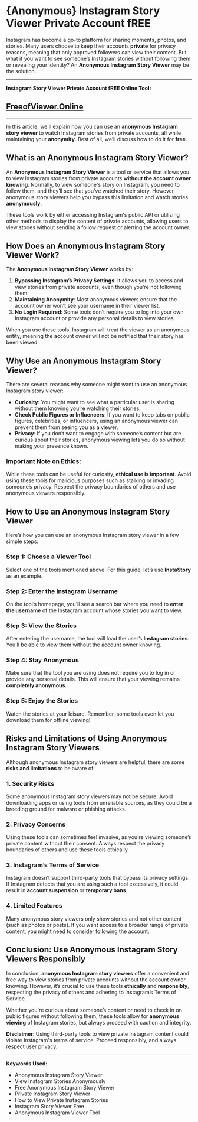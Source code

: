 # {Anonymous} Instagram Story Viewer Private Account fREE
Instagram has become a go-to platform for sharing moments, photos, and stories. Many users choose to keep their accounts **private** for privacy reasons, meaning that only approved followers can view their content. But what if you want to see someone’s Instagram stories without following them or revealing your identity? An **Anonymous Instagram Story Viewer** may be the solution.

---
**Instagram Story Viewer Private Account fREE Online Tool:**
## [FreeofViewer.Online](https://freeofviewer.online/)
---

In this article, we'll explain how you can use an **anonymous Instagram story viewer** to watch Instagram stories from private accounts, all while maintaining your **anonymity**. Best of all, we’ll discuss how to do it for **free**.

## **What is an Anonymous Instagram Story Viewer?**

An **Anonymous Instagram Story Viewer** is a tool or service that allows you to view Instagram stories from private accounts **without the account owner knowing**. Normally, to view someone's story on Instagram, you need to follow them, and they’ll see that you’ve watched their story. However, anonymous story viewers help you bypass this limitation and watch stories **anonymously**.

These tools work by either accessing Instagram's public API or utilizing other methods to display the content of private accounts, allowing users to view stories without sending a follow request or alerting the account owner.

## **How Does an Anonymous Instagram Story Viewer Work?**

The **Anonymous Instagram Story Viewer** works by:
1. **Bypassing Instagram’s Privacy Settings**: It allows you to access and view stories from private accounts, even though you're not following them.
2. **Maintaining Anonymity**: Most anonymous viewers ensure that the account owner won’t see your username in their viewer list.
3. **No Login Required**: Some tools don’t require you to log into your own Instagram account or provide any personal details to view stories.

When you use these tools, Instagram will treat the viewer as an anonymous entity, meaning the account owner will not be notified that their story has been viewed.

## **Why Use an Anonymous Instagram Story Viewer?**

There are several reasons why someone might want to use an anonymous Instagram story viewer:
- **Curiosity**: You might want to see what a particular user is sharing without them knowing you’re watching their stories.
- **Check Public Figures or Influencers**: If you want to keep tabs on public figures, celebrities, or influencers, using an anonymous viewer can prevent them from seeing you as a viewer.
- **Privacy**: If you don’t want to engage with someone’s content but are curious about their stories, anonymous viewing lets you do so without making your presence known.

### **Important Note on Ethics:**
While these tools can be useful for curiosity, **ethical use is important**. Avoid using these tools for malicious purposes such as stalking or invading someone’s privacy. Respect the privacy boundaries of others and use anonymous viewers responsibly.

## **How to Use an Anonymous Instagram Story Viewer**

Here’s how you can use an anonymous Instagram story viewer in a few simple steps:

### Step 1: **Choose a Viewer Tool**
Select one of the tools mentioned above. For this guide, let’s use **InstaStory** as an example.

### Step 2: **Enter the Instagram Username**
On the tool’s homepage, you’ll see a search bar where you need to **enter the username** of the Instagram account whose stories you want to view.

### Step 3: **View the Stories**
After entering the username, the tool will load the user’s **Instagram stories**. You’ll be able to view them without the account owner knowing.

### Step 4: **Stay Anonymous**
Make sure that the tool you are using does not require you to log in or provide any personal details. This will ensure that your viewing remains **completely anonymous**.

### Step 5: **Enjoy the Stories**
Watch the stories at your leisure. Remember, some tools even let you download them for offline viewing!

## **Risks and Limitations of Using Anonymous Instagram Story Viewers**

Although anonymous Instagram story viewers are helpful, there are some **risks and limitations** to be aware of:

### 1. **Security Risks**
Some anonymous Instagram story viewers may not be secure. Avoid downloading apps or using tools from unreliable sources, as they could be a breeding ground for malware or phishing attacks.

### 2. **Privacy Concerns**
Using these tools can sometimes feel invasive, as you’re viewing someone’s private content without their consent. Always respect the privacy boundaries of others and use these tools ethically.

### 3. **Instagram’s Terms of Service**
Instagram doesn’t support third-party tools that bypass its privacy settings. If Instagram detects that you are using such a tool excessively, it could result in **account suspension** or **temporary bans**.

### 4. **Limited Features**
Many anonymous story viewers only show stories and not other content (such as photos or posts). If you want access to a broader range of private content, you might need to consider following the account.

## **Conclusion: Use Anonymous Instagram Story Viewers Responsibly**

In conclusion, **anonymous Instagram story viewers** offer a convenient and free way to view stories from private accounts without the account owner knowing. However, it’s crucial to use these tools **ethically** and **responsibly**, respecting the privacy of others and adhering to Instagram’s Terms of Service.

Whether you're curious about someone’s content or need to check in on public figures without following them, these tools allow for **anonymous viewing** of Instagram stories, but always proceed with caution and integrity.

**Disclaimer**: Using third-party tools to view private Instagram content could violate Instagram's terms of service. Proceed responsibly, and always respect user privacy.

---

**Keywords Used:**
- Anonymous Instagram Story Viewer
- View Instagram Stories Anonymously
- Free Anonymous Instagram Story Viewer
- Private Instagram Story Viewer
- How to View Private Instagram Stories
- Instagram Story Viewer Free
- Anonymous Instagram Viewer Tool
